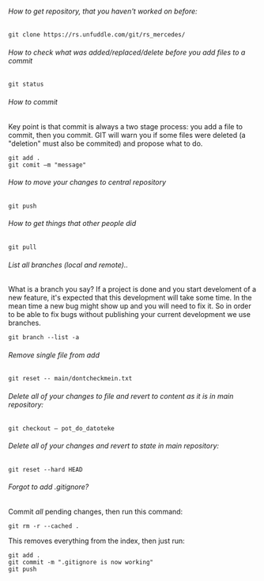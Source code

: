 
###### How to get repository, that you haven't worked on before:
```
git clone https://rs.unfuddle.com/git/rs_mercedes/
```
###### How to check what was added/replaced/delete before you add files to a commit
```
git status
```
###### How to commit
Key point is that commit is always a two stage process: you add a file to commit, then you commit. GIT will warn you if some files were deleted (a "deletion" must also be commited) and propose what to do.
```
git add .
git comit –m "message"
```
###### How to move your changes to central repository
```
git push
```
###### How to get things that other people did
```
git pull
```
###### List all branches (local and remote).. 
What is a branch you say? If a project is done and you start develoment of a new feature, it's expected that this development will take some time. In the mean time a new bug might show up and you will need to fix it. So in order to be able to fix bugs without publishing your current development we use branches.
```
git branch --list -a
```
###### Remove single file from add 
```
git reset -- main/dontcheckmein.txt
```
###### Delete all of your changes to file and revert to content as it is in main repository:
```
git checkout – pot_do_datoteke
```
###### Delete all of your changes and revert to state in main repository:
```
git reset --hard HEAD
```

###### Forgot to add .gitignore?
Commit *all* pending changes, then run this command:
```
git rm -r --cached .
```
This removes everything from the index, then just run:
```
git add .
git commit -m ".gitignore is now working"
git push
```

